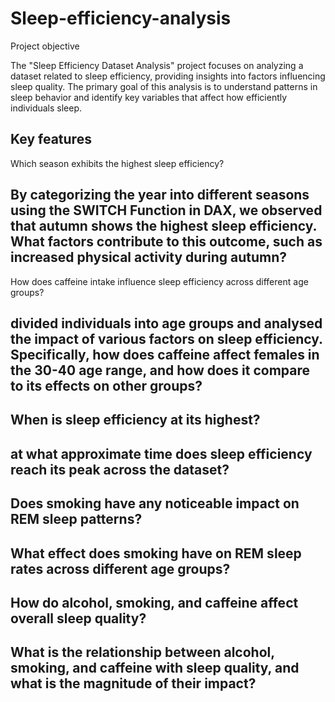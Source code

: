 # Sleep-efficiency-analysis
Project objective

The "Sleep Efficiency Dataset Analysis" project focuses on analyzing a dataset related to sleep efficiency, providing insights into factors influencing sleep quality. The primary goal of this analysis is to understand patterns in sleep behavior and identify key variables that affect how efficiently individuals sleep.

Key features
---
Which season exhibits the highest sleep efficiency?

By categorizing the year into different seasons using the SWITCH Function in DAX, we observed that autumn shows the highest sleep efficiency.
What factors contribute to this outcome, such as increased physical activity during autumn?
---
How does caffeine intake influence sleep efficiency across different age groups?

divided individuals into age groups and analysed the impact of various factors on sleep efficiency.
Specifically, how does caffeine affect females in the 30-40 age range, and how does it compare to its effects on other groups?
---
When is sleep efficiency at its highest?
---

 at what approximate time does sleep efficiency reach its peak across the dataset?
---
Does smoking have any noticeable impact on REM sleep patterns?
---

What effect does smoking have on REM sleep rates across different age groups?
---
How do alcohol, smoking, and caffeine affect overall sleep quality?
---

What is the relationship between alcohol, smoking, and caffeine with sleep quality, and what is the magnitude of their impact?
---
